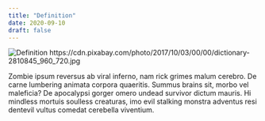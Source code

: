 ```yaml
---
title: "Definition"
date: 2020-09-10
draft: false
---
```


<img src="https://cdn.pixabay.com/photo/2017/10/03/00/00/dictionary-2810845_960_720.jpg" alt="Definition">
https://cdn.pixabay.com/photo/2017/10/03/00/00/dictionary-2810845_960_720.jpg


Zombie ipsum reversus ab viral inferno, nam rick grimes malum cerebro. De carne lumbering animata corpora quaeritis. Summus brains sit​​, morbo vel maleficia? 
De apocalypsi gorger omero undead survivor dictum mauris. Hi mindless mortuis soulless creaturas, imo evil stalking monstra adventus resi dentevil vultus comedat
cerebella viventium.
